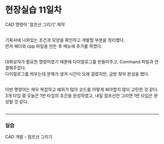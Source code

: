 <h1>현장실습 11일차</h1>

CAD 명령어 '점프선 그리기' 제작 <br><br>

기획서에 나와있는 조건과 모양을 확인하고 개발할 부분을 정리했다. <br>
먼저 헤더와 cpp 파일을 만든 후 메뉴에 추가를 하였다. <br><br>

대화상자가 필요한 명령어였기 때문에 다이얼로그를 만들어주고, Command 파일과 연결해주었다. <br>
다이얼로그를 띄우는데 문제가 생겨 시간이 오래 걸렸지만, 금방 찾아 완성을 했다. <br><br>

이번 명령어는 매우 복잡하고 예외가 많아 코드를 어떻게 짜야할지 많이 고민한 것 같다. <br>
3개 타입 중 오늘은 1번 타입의 조건을 완성하였고, 내일 점프선만 그리면 1번 타입은 완성될 것 같다.<br><br>

<hr>
<h3>실습</h3>
CAD 개발 - 점프선 그리기

